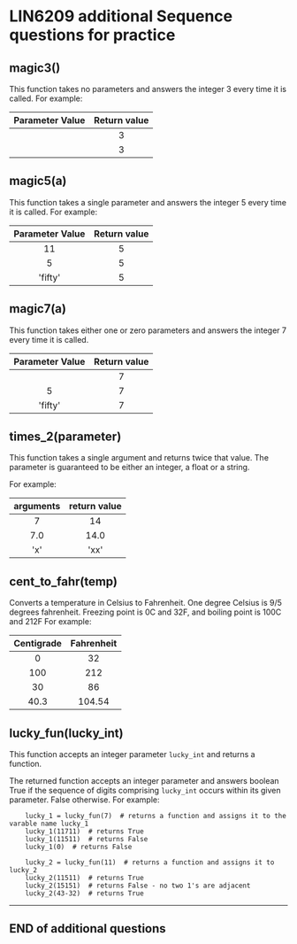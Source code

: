# LIN6209 additional Sequence questions for practice

## magic3()

This function takes no parameters and answers the integer 3 every time it is called. For example:

| Parameter Value | Return value |
|:---------------:|:------------:|
|                 |      3       |
|                 |      3       |

## magic5(a)

This function takes a single parameter and answers the integer 5 every time it is called. For example:

| Parameter Value | Return value |
|:---------------:|:------------:|
|       11        |      5       |
|        5        |      5       |
|     'fifty'     |      5       |

## magic7(a)

This function takes either one or zero parameters and answers the integer 7 every time it is called.

| Parameter Value | Return value |
|:---------------:|:------------:|
|                 |      7       |
|        5        |      7       |
|     'fifty'     |      7       |



## times_2(parameter)

This function takes a single argument and returns twice that value. The parameter is guaranteed to be either
an integer, a float or a string.

For example:

| arguments | return value |
|:---------:|:------------:|
|     7     |      14      |
|    7.0    |     14.0     |
|    'x'    |     'xx'     |
## cent_to_fahr(temp)

Converts a temperature in Celsius to Fahrenheit. 
One degree Celsius is 9/5 degrees fahrenheit.
Freezing point is 0C and 32F, and boiling point is 100C and 212F
For example:

| Centigrade | Fahrenheit |
|:----------:|:----------:|
|     0      |     32     |
|    100     |    212     |
|     30     |     86     |
|    40.3    |   104.54   |

## lucky_fun(lucky_int)

This function accepts an integer parameter `lucky_int` and returns a function.

The returned function accepts an integer parameter and answers boolean True if the
sequence of digits comprising `lucky_int` occurs within its given parameter. False otherwise.
For example:

        lucky_1 = lucky_fun(7)  # returns a function and assigns it to the varable name lucky_1
        lucky_1(11711)  # returns True
        lucky_1(11511)  # returns False
        lucky_1(0)  # returns False
    
        lucky_2 = lucky_fun(11)  # returns a function and assigns it to lucky_2
        lucky_2(11511)  # returns True 
        lucky_2(15151)  # returns False - no two 1's are adjacent 
        lucky_2(43-32)  # returns True

---
END of additional questions
---